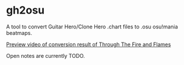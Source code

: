 # gh2osu

A tool to convert Guitar Hero/Clone Hero .chart files to .osu osu!mania beatmaps.

[Preview video of conversion result of Through The Fire and Flames](https://youtu.be/cLrW_Voz-lE)

Open notes are currently TODO.
